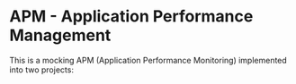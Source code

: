 # APM - Application Performance Management

This is a mocking APM (Application Performance Monitoring) implemented into two projects: 



